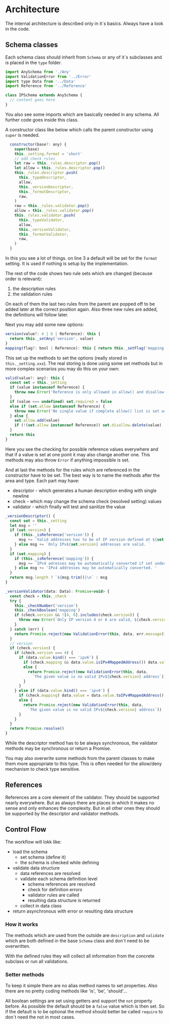 # Architecture

The internal architecture is described only in it´s basics. Always have a look in the code.


## Schema classes

Each schema class should inherit from `Schema` or any of it´s subclasses and is placed in the `type`
folder.

```js
import AnySchema from './Any'
import ValidationError from '../Error'
import type Data from '../Data'
import Reference from '../Reference'

class IPSchema extends AnySchema {
  // content goes here
}
```

You also see some imports which are basically needed in any schema. All further code goes inside this
class.

A constructor class like below which calls the parent constructor using `super` is needed.

```js
  constructor(base?: any) {
    super(base)
    this._setting.format = 'short'
    // add check rules
    let raw = this._rules.descriptor.pop()
    let allow = this._rules.descriptor.pop()
    this._rules.descriptor.push(
      this._typeDescriptor,
      allow,
      this._versionDescriptor,
      this._formatDescriptor,
      raw,
    )
    raw = this._rules.validator.pop()
    allow = this._rules.validator.pop()
    this._rules.validator.push(
      this._typeValidator,
      allow,
      this._versionValidator,
      this._formatValidator,
      raw,
    )
  }
```

In this you see a lot of things. on line 3 a default will be set for the `format` setting. It is used
if nothing is setup by the implementation.

The rest of the code shows two rule sets which are changed (because order is relevant):
1. the description rules
2. the validation rules

On each of them the last two rules from the parent are popped off to be added later at the correct
position again. Also three new rules are added, the definitions will follow later.

Next you may add some new options:

```js
version(value?: 4 | 6 | Reference): this {
  return this._setAny('version', value)
}
mapping(flag?: bool | Reference): this { return this._setFlag('mapping', flag) }
```

This set up the methods to set the options (really stored in `this._setting.xxx`). The real storing
is done using some set methods but in more complex scenarios you may do this on your own:

```js
valid(value?: any): this {
  const set = this._setting
  if (value instanceof Reference) {
    throw new Error('Reference is only allowed in allow() and disallow() for complete list')
  }
  if (value === undefined) set.required = false
  else if (set.allow instanceof Reference) {
    throw new Error('No single value if complete allow() list is set as reference.')
  } else {
    set.allow.add(value)
    if (!(set.allow instanceof Reference)) set.disallow.delete(value)
  }
  return this
}
```

Here you see the checking for possible reference values everywhere and that if a value is set at
one point it may also change another one. This methods may also throw `Error` if anything impossible is set.

And at last the methods for the rules which are referenced in the constructor have to be set.
The best way is to name the methods after the area and type. Each part may have:
- descriptor - which generates a human description ending with single newline
- check - which may change the schema check (resolved setting) values
- validator - which finally will test and sanitize the value

```js
_versionDescriptor() {
  const set = this._setting
  let msg = ''
  if (set.version) {
    if (this._isReference('version')) {
      msg += `Valid addresses has to be of IP version defined at ${set.version.description}. `
    } else msg += `Only IPv${set.version} addresses are valid. `
  }
  if (set.mapping) {
    if (this._isReference('mapping')) {
      msg += `IPv4 adresses may be automatically converted if set under ${set.mapping.description}. `
    } else msg += 'IPv4 addresses may be automatically converted. '
  }
  return msg.length ? `${msg.trim()}\n` : msg
}

_versionValidator(data: Data): Promise<void> {
  const check = this._check
  try {
    this._checkNumber('version')
    this._checkBoolean('mapping')
    if (check.version && ![4, 6].includes(check.version)) {
      throw new Error(`Only IP version 4 or 6 are valid, ${check.version} is unknown`)
    }
  } catch (err) {
    return Promise.reject(new ValidationError(this, data, err.message))
  }
  // version
  if (check.version) {
    if (check.version === 4) {
      if (data.value.kind() === 'ipv6') {
        if (check.mapping && data.value.isIPv4MappedAddress()) data.value = data.value.toIPv4Address()
        else {
          return Promise.reject(new ValidationError(this, data,
            `The given value is no valid IPv${check.version} address`))
        }
      }
    } else if (data.value.kind() === 'ipv4') {
      if (check.mapping) data.value = data.value.toIPv4MappedAddress()
      else {
        return Promise.reject(new ValidationError(this, data,
          `The given value is no valid IPv${check.version} address`))
      }
    }
  }
  return Promise.resolve()
}
```

While the descriptor method has to be always synchronous, the validator methods may be synchronous
or return a Promise.

You may also overwrite some methods from the parent classes to make them more appropriate to this
type. This is often needed for the allow/deny mechanism to check type sensitive.


## References

References are a core element of the validator. They should be supported nearly everywhere.
But as always there are places in which it makes no sense and only enhances the complexity. But
in all other ones they should be supported by the descriptor and validator methods.


## Control Flow

The workflow will lokk like:
- load the schema
  - set schema (define it)
  - the schema is checked while defining
- validate data structure
  - data references are resolved
  - validate each schema definition level
    - schema references are resolved
    - check for definition errors
    - validator rules are called
    - resulting data structure is returned
  - collect in data class
- return asynchronous with error or resulting data structure

### How it works

The methods which are used from the outside are `description` and `validate` which
are both defined in the base `Schema` class and don´t need to be overwritten.

With the defined rules they will collect all information from the concrete subclass
or run all validations.

### Setter methods

To keep it simple there are no alias method names to set properties. Also there
are no pretty coding methods like 'is', 'be', 'should'...

All boolean settings are set using getters and support the `not` property before.
As possible the default should be a `false` value which is then set. So if the
default is to be optional the method should better be called `require` to
don´t need the not in most cases.
